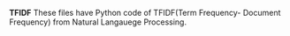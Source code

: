 **TFIDF**
These files have Python code of TFIDF(Term Frequency- Document Frequency) from Natural Langauege Processing.
